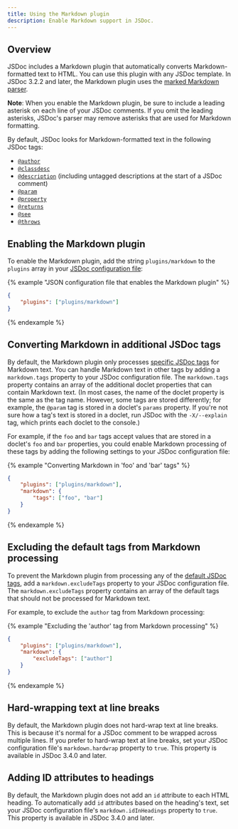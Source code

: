 ```yaml
---
title: Using the Markdown plugin
description: Enable Markdown support in JSDoc.
---
```


## Overview

JSDoc includes a Markdown plugin that automatically converts Markdown-formatted text to HTML. You
can use this plugin with any JSDoc template. In JSDoc 3.2.2 and later, the Markdown plugin uses the
[marked Markdown parser][marked].

**Note**: When you enable the Markdown plugin, be sure to include a leading asterisk on each line of
your JSDoc comments. If you omit the leading asterisks, JSDoc's parser may remove asterisks that are
used for Markdown formatting.

<a name="default-tags"></a>
By default, JSDoc looks for Markdown-formatted text in the following JSDoc tags:

+ [`@author`][author-tag]
+ [`@classdesc`][classdesc-tag]
+ [`@description`][description-tag] (including untagged descriptions at the start of a JSDoc
comment)
+ [`@param`][param-tag]
+ [`@property`][property-tag]
+ [`@returns`][returns-tag]
+ [`@see`][see-tag]
+ [`@throws`][throws-tag]

[additional-tags]: #additional-tags
[author-tag]: tags-author.html
[classdesc-tag]: tags-classdesc.html
[description-tag]: tags-description.html
[marked]: https://github.com/chjj/marked
[param-tag]: tags-param.html
[property-tag]: tags-property.html
[returns-tag]: tags-returns.html
[see-tag]: tags-see.html
[throws-tag]: tags-throws.html


## Enabling the Markdown plugin

To enable the Markdown plugin, add the string `plugins/markdown` to the `plugins` array in your
[JSDoc configuration file][config-file]:

{% example "JSON configuration file that enables the Markdown plugin" %}

```json
{
    "plugins": ["plugins/markdown"]
}
```
{% endexample %}

[config-file]: about-configuring-jsdoc.html


## Converting Markdown in additional JSDoc tags

By default, the Markdown plugin only processes [specific JSDoc tags][default-tags] for Markdown
text. You can handle Markdown text in other tags by adding a `markdown.tags` property to your JSDoc
configuration file. The `markdown.tags` property contains an array of the additional doclet
properties that can contain Markdown text. (In most cases, the name of the doclet property is the
same as the tag name. However, some tags are stored differently; for example, the `@param` tag is
stored in a doclet's `params` property. If you're not sure how a tag's text is stored in a doclet,
run JSDoc with the `-X/--explain` tag, which prints each doclet to the console.)

For example, if the `foo` and `bar` tags accept values that are stored in a doclet's `foo` and `bar`
properties, you could enable Markdown processing of these tags by adding the following settings to
your JSDoc configuration file:

{% example "Converting Markdown in 'foo' and 'bar' tags" %}

```json
{
    "plugins": ["plugins/markdown"],
    "markdown": {
        "tags": ["foo", "bar"]
    }
}
```
{% endexample %}

[default-tags]: #default-tags


## Excluding the default tags from Markdown processing

To prevent the Markdown plugin from processing any of the [default JSDoc tags][default-tags], add a
`markdown.excludeTags` property to your JSDoc configuration file. The `markdown.excludeTags`
property contains an array of the default tags that should not be processed for Markdown text.

For example, to exclude the `author` tag from Markdown processing:

{% example "Excluding the 'author' tag from Markdown processing" %}

```json
{
    "plugins": ["plugins/markdown"],
    "markdown": {
        "excludeTags": ["author"]
    }
}
```
{% endexample %}


## Hard-wrapping text at line breaks

By default, the Markdown plugin does not hard-wrap text at line breaks. This is because it's normal
for a JSDoc comment to be wrapped across multiple lines. If you prefer to hard-wrap text at line
breaks, set your JSDoc configuration file's `markdown.hardwrap` property to `true`. This property is
available in JSDoc 3.4.0 and later.


## Adding ID attributes to headings

By default, the Markdown plugin does not add an `id` attribute to each HTML heading. To
automatically add `id` attributes based on the heading's text, set your JSDoc configuration file's
`markdown.idInHeadings` property to `true`. This property is available in JSDoc 3.4.0 and later.
